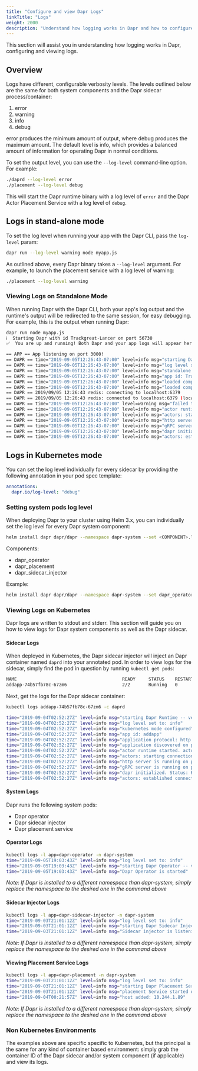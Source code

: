 ```yaml
---
title: "Configure and view Dapr Logs"
linkTitle: "Logs"
weight: 2000
description: "Understand how logging works in Dapr and how to configure and view logs"
---
```


This section will assist you in understanding how logging works in Dapr, configuring and viewing logs.

## Overview

Logs have different, configurable verbosity levels.
The levels outlined below are the same for both system components and the Dapr sidecar process/container:

1. error
2. warning
3. info
4. debug

error produces the minimum amount of output, where debug produces the maximum amount. The default level is info, which provides a balanced amount of information for operating Dapr in normal conditions.

To set the output level, you can use the `--log-level` command-line option. For example:

```bash
./daprd --log-level error
./placement --log-level debug
```

This will start the Dapr runtime binary with a log level of `error` and the Dapr Actor Placement Service with a log level of `debug`.

## Logs in stand-alone mode

To set the log level when running your app with the Dapr CLI, pass the `log-level` param:

```bash
dapr run --log-level warning node myapp.js
```

As outlined above, every Dapr binary takes a `--log-level` argument. For example, to launch the placement service with a log level of warning:

```bash
./placement --log-level warning
```

### Viewing Logs on Standalone Mode

When running Dapr with the Dapr CLI, both your app's log output and the runtime's output will be redirected to the same session, for easy debugging.
For example, this is the output when running Dapr:

```bash
dapr run node myapp.js
ℹ️  Starting Dapr with id Trackgreat-Lancer on port 56730
✅  You are up and running! Both Dapr and your app logs will appear here.

== APP == App listening on port 3000!
== DAPR == time="2019-09-05T12:26:43-07:00" level=info msg="starting Dapr Runtime -- version 0.3.0-alpha -- commit b6f2810-dirty"
== DAPR == time="2019-09-05T12:26:43-07:00" level=info msg="log level set to: info"
== DAPR == time="2019-09-05T12:26:43-07:00" level=info msg="standalone mode configured"
== DAPR == time="2019-09-05T12:26:43-07:00" level=info msg="app id: Trackgreat-Lancer"
== DAPR == time="2019-09-05T12:26:43-07:00" level=info msg="loaded component statestore (state.redis)"
== DAPR == time="2019-09-05T12:26:43-07:00" level=info msg="loaded component messagebus (pubsub.redis)"
== DAPR == 2019/09/05 12:26:43 redis: connecting to localhost:6379
== DAPR == 2019/09/05 12:26:43 redis: connected to localhost:6379 (localAddr: [::1]:56734, remAddr: [::1]:6379)
== DAPR == time="2019-09-05T12:26:43-07:00" level=warning msg="failed to init input bindings: app channel not initialized"
== DAPR == time="2019-09-05T12:26:43-07:00" level=info msg="actor runtime started. actor idle timeout: 1h0m0s. actor scan interval: 30s"
== DAPR == time="2019-09-05T12:26:43-07:00" level=info msg="actors: starting connection attempt to placement service at localhost:50005"
== DAPR == time="2019-09-05T12:26:43-07:00" level=info msg="http server is running on port 56730"
== DAPR == time="2019-09-05T12:26:43-07:00" level=info msg="gRPC server is running on port 56731"
== DAPR == time="2019-09-05T12:26:43-07:00" level=info msg="dapr initialized. Status: Running. Init Elapsed 8.772922000000001ms"
== DAPR == time="2019-09-05T12:26:43-07:00" level=info msg="actors: established connection to placement service at localhost:50005"
```

## Logs in Kubernetes mode

You can set the log level individually for every sidecar by providing the following annotation in your pod spec template:

```yml
annotations:
  dapr.io/log-level: "debug"
```

### Setting system pods log level

When deploying Dapr to your cluster using Helm 3.x, you can individually set the log level for every Dapr system component:

```bash
helm install dapr dapr/dapr --namespace dapr-system --set <COMPONENT>.logLevel=<LEVEL>
```

Components:
- dapr_operator
- dapr_placement
- dapr_sidecar_injector

Example:

```bash
helm install dapr dapr/dapr --namespace dapr-system --set dapr_operator.logLevel=error
```

### Viewing Logs on Kubernetes

Dapr logs are written to stdout and stderr.
This section will guide you on how to view logs for Dapr system components as well as the Dapr sidecar.

#### Sidecar Logs

When deployed in Kubernetes, the Dapr sidecar injector will inject an Dapr container named `daprd` into your annotated pod.
In order to view logs for the sidecar, simply find the pod in question by running `kubectl get pods`:

```bash
NAME                                        READY     STATUS    RESTARTS   AGE
addapp-74b57fb78c-67zm6                     2/2       Running   0          40h
```

Next, get the logs for the Dapr sidecar container:

```bash
kubectl logs addapp-74b57fb78c-67zm6 -c daprd

time="2019-09-04T02:52:27Z" level=info msg="starting Dapr Runtime -- version 0.3.0-alpha -- commit b6f2810-dirty"
time="2019-09-04T02:52:27Z" level=info msg="log level set to: info"
time="2019-09-04T02:52:27Z" level=info msg="kubernetes mode configured"
time="2019-09-04T02:52:27Z" level=info msg="app id: addapp"
time="2019-09-04T02:52:27Z" level=info msg="application protocol: http. waiting on port 6000"
time="2019-09-04T02:52:27Z" level=info msg="application discovered on port 6000"
time="2019-09-04T02:52:27Z" level=info msg="actor runtime started. actor idle timeout: 1h0m0s. actor scan interval: 30s"
time="2019-09-04T02:52:27Z" level=info msg="actors: starting connection attempt to placement service at dapr-placement.dapr-system.svc.cluster.local:80"
time="2019-09-04T02:52:27Z" level=info msg="http server is running on port 3500"
time="2019-09-04T02:52:27Z" level=info msg="gRPC server is running on port 50001"
time="2019-09-04T02:52:27Z" level=info msg="dapr initialized. Status: Running. Init Elapsed 64.234049ms"
time="2019-09-04T02:52:27Z" level=info msg="actors: established connection to placement service at dapr-placement.dapr-system.svc.cluster.local:80"
```

#### System Logs

Dapr runs the following system pods:

* Dapr operator
* Dapr sidecar injector
* Dapr placement service

#### Operator Logs

```Bash
kubectl logs -l app=dapr-operator -n dapr-system
time="2019-09-05T19:03:43Z" level=info msg="log level set to: info"
time="2019-09-05T19:03:43Z" level=info msg="starting Dapr Operator -- version 0.3.0-alpha -- commit b6f2810-dirty"
time="2019-09-05T19:03:43Z" level=info msg="Dapr Operator is started"
```

*Note: If Dapr is installed to a different namespace than dapr-system, simply replace the namespace to the desired one in the command above*

#### Sidecar Injector Logs

```Bash
kubectl logs -l app=dapr-sidecar-injector -n dapr-system
time="2019-09-03T21:01:12Z" level=info msg="log level set to: info"
time="2019-09-03T21:01:12Z" level=info msg="starting Dapr Sidecar Injector -- version 0.3.0-alpha -- commit b6f2810-dirty"
time="2019-09-03T21:01:12Z" level=info msg="Sidecar injector is listening on :4000, patching Dapr-enabled pods"
```

*Note: If Dapr is installed to a different namespace than dapr-system, simply replace the namespace to the desired one in the command above*

#### Viewing Placement Service Logs

```Bash
kubectl logs -l app=dapr-placement -n dapr-system
time="2019-09-03T21:01:12Z" level=info msg="log level set to: info"
time="2019-09-03T21:01:12Z" level=info msg="starting Dapr Placement Service -- version 0.3.0-alpha -- commit b6f2810-dirty"
time="2019-09-03T21:01:12Z" level=info msg="placement Service started on port 50005"
time="2019-09-04T00:21:57Z" level=info msg="host added: 10.244.1.89"
```

*Note: If Dapr is installed to a different namespace than dapr-system, simply replace the namespace to the desired one in the command above*

### Non Kubernetes Environments

The examples above are specific specific to Kubernetes, but the principal is the same for any kind of container based environment: simply grab the container ID of the Dapr sidecar and/or system component (if applicable) and view its logs.

